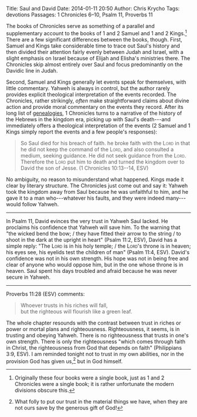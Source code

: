 Title: Saul and David
Date: 2014-01-11 20:50
Author: Chris Krycho
Tags: devotions
Passages: 1 Chronicles 6–10, Psalm 11, Proverbs 11
<!--Template: devotions-->

The books of Chronicles serve as something of a parallel and supplementary account to the books of 1 and 2 Samuel and 1 and 2 Kings.[^kings] There are a few significant differences between the books, though. First, Samuel and Kings take considerable time to trace out Saul's history and then divided their attention fairly evenly between Judah and Israel, with a slight emphasis on Israel because of Elijah and Elisha's ministries there. The Chronicles skip almost entirely over Saul and focus predominantly on the Davidic line in Judah.

Second, Samuel and Kings generally let events speak for themselves, with little commentary. Yahweh is always in control, but the author rarely provides explicit theological interpretation of the events recorded. The Chronicles, rather strikingly, *often* make straightforward claims about divine action and provide moral commentary on the events they record. After its long list of [genealogies](/theology/grappling-with-genealogies.html), 1 Chronicles turns to a narrative of the history of the Hebrews in the kingdom era, picking up with Saul's death---and immediately offers a theological interpretation of the events (2 Samuel and 1 Kings simply report the events and a few people's responses):

> So Saul died for his breach of faith. he broke faith with the <span style="font-variant: small-caps">Lord</span> in that he did not keep the command of the <span style="font-variant: small-caps">Lord</span>, and also consulted a medium, seeking guidance. He did not seek guidance from the <span style="font-variant: small-caps">Lord</span>. Therefore the <span style="font-variant: small-caps">Lord</span> put him to death and turned the kingdom over to David the son of Jesse. (1 Chronicles 10:13--14, ESV)

No ambiguity, no reason to misunderstand what happened. Kings made it clear by literary structure. The Chronicles just come out and say it: Yahweh took the kingdom away from Saul because he was unfaithful to him, and he gave it to a man who---whatever his faults, and they were indeed many---would follow Yahweh.

---

In Psalm 11, David evinces the very trust in Yahweh Saul lacked. He proclaims his confidence that Yahweh will save him. To the warning that "the wicked bend the bow; / they have fitted their arrow to the string / to shoot in the dark at the upright in heart" (Psalm 11:2, ESV), David has a simple reply: "The <span style="font-variant: small-caps">Lord</span> is in his holy temple; / the <span style="font-variant: small-caps">Lord</span>'s throne is in heaven; his eyes see, his eyelids test the children of man" (Psalm 11:4, ESV). David's confidence was not in his own strength. His hope was not in being free and clear of anyone who would oppose him, but in the one whose throne is in heaven. Saul spent his days troubled and afraid because he was never secure in Yahweh.

---

Proverbs 11:28 (ESV) comments:

> Whoever trusts in his riches will fall,  
> but the righteous will flourish like a green leaf.

The whole chapter resounds with the contrast between trust in riches or power or mortal plans and righteousness. Righteousness, it seems, is in trusting and obeying Yahweh. There is no righteousness that trusts in one's own strength. There is only the righteousness "which comes through faith in Christ, the righteousness from God that depends on faith" (Philippians 3:9, ESV). I am reminded tonight not to trust in my own abilities, nor in the provision God has given us,[^provision] but in God himself.

[^kings]: Originally these four books were a single book, just as 1 and 2 Chronicles were a single book; it is rather unfortunate the modern divisions obscure this.

[^provision]: What folly to put our trust in the material things we have, when they are not ours save by the generous gift of God!